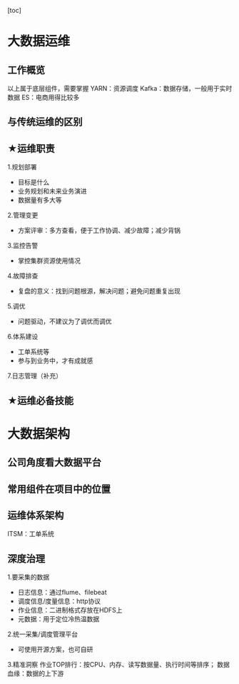 [toc]
# 大数据运维
## 工作概览

以上属于底层组件，需要掌握
YARN：资源调度
Kafka：数据存储，一般用于实时数据
ES：电商用得比较多


## 与传统运维的区别



## ★运维职责


1.规划部署
- 目标是什么  
- 业务规划和未来业务演进  
- 数据量有多大等

2.管理变更
- 方案评审：多方查看，便于工作协调、减少故障；减少背锅

3.监控告警
- 掌控集群资源使用情况

4.故障排查
- 复盘的意义：找到问题根源，解决问题；避免问题重复出现

5.调优
- 问题驱动，不建议为了调优而调优

6.体系建设
- 工单系统等
- 参与到业务中，才有成就感

7.日志管理（补充）


## ★运维必备技能



 
# 大数据架构
## 公司角度看大数据平台


## 常用组件在项目中的位置


## 运维体系架构

ITSM：工单系统


## 深度治理



1.要采集的数据
- 日志信息：通过flume、filebeat
- 调度信息/度量信息：http协议
- 作业信息：二进制格式存放在HDFS上
- 元数据：用于定位冷热温数据

2.统一采集/调度管理平台
- 可使用开源方案，也可自研

3.精准洞察
作业TOP排行：按CPU、内存、读写数据量、执行时间等排序；
数据血缘：数据的上下游

